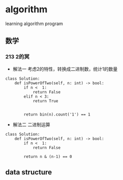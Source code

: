 # algorithm
learning algorithm program

## 数学

### 213 2的冥
*  解法一
考虑2的特性，转换成二进制数，统计1的数量
```
class Solution:
    def isPowerOfTwo(self, n: int) -> bool:
        if n <  1:
            return False
        elif n < 3:
            return True
        
        
        return bin(n).count('1') == 1 
```

* 解法二
二进制运算
```
class Solution:
    def isPowerOfTwo(self, n: int) -> bool:
        if n <  1:
            return False
        
        return n & (n-1) == 0
```




## data structure


